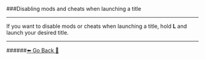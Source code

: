 ###Disabling mods and cheats when launching a title
***
If you want to disable mods or cheats when launching a title, hold **L** and launch your desired title.

***
######[⬅️ Go Back 🦝](https://rentry.org/SwitchFAQ)